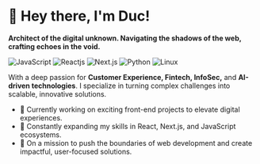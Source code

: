 # 👋 Hey there, I'm Duc!
**Architect of the digital unknown. Navigating the shadows of the web, crafting echoes in the void.**

![JavaScript](https://img.shields.io/badge/Code-JavaScript-informational?style=flat&logo=javascript&color=F7DF1E)
![Reactjs](https://img.shields.io/badge/-ReactJs-61DAFB?logo=react&logoColor=white)
![Next.js](https://img.shields.io/badge/Framework-Next.js-informational?style=flat&logo=next.js&color=000000)
![Python](https://img.shields.io/badge/Code-Python-informational?style=flat&logo=python&color=3776AB)
![Linux](https://img.shields.io/badge/System-Linux-informational?style=flat&logo=linux&color=FCC624)

With a deep passion for **Customer Experience, Fintech, InfoSec,** and **AI-driven technologies**. I specialize in turning complex challenges into scalable, innovative solutions.

- 🔭 Currently working on exciting front-end projects to elevate digital experiences.
- 🌱 Constantly expanding my skills in React, Next.js, and JavaScript ecosystems.
- 🚀 On a mission to push the boundaries of web development and create impactful, user-focused solutions.

